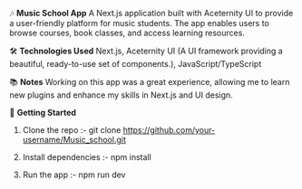 🎶 **Music School App** 
  A Next.js application built with Aceternity UI to provide a user-friendly platform for music students. The app enables users to browse courses, book classes, and access learning resources.

🛠️ **Technologies Used** 
  Next.js, 
  Aceternity UI (A UI framework providing a beautiful, ready-to-use set of components.), 
  JavaScript/TypeScript

📚 **Notes** 
  Working on this app was a great experience, allowing me to learn new plugins and enhance my skills in Next.js and UI design.

🚀 **Getting Started**
  1. Clone the repo :- 
     git clone https://github.com/your-username/Music_school.git
  
  2. Install dependencies :- 
     npm install
  
  3. Run the app :- 
     npm run dev
